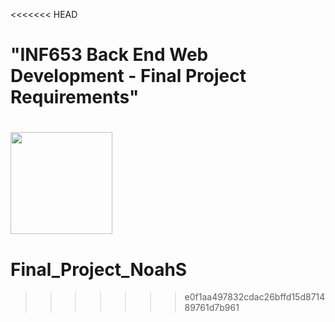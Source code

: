 <<<<<<< HEAD
# "INF653 Back End Web Development - Final Project Requirements"


[<img src="https://cdn.gomix.com/2bdfb3f8-05ef-4035-a06e-2043962a3a13%2Fremix-button.svg" width="163px" />](https://glitch.com/edit/#!/import/github/bolelove/Final_Project_NoahS)
=======
# Final_Project_NoahS
>>>>>>> e0f1aa497832cdac26bffd15d871489761d7b961

